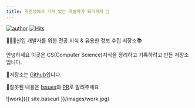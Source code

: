 ```yaml
---
title: 취준생에서 가치 있는 개발자가 되기까지 💪
---
```


<!-- HitCount: http://hits.dwyl.io/ -->

[![author](https://img.shields.io/badge/author-doorisopen-007ec6.svg?style=flat-square)](https://github.com/doorisopen/developers-library)
[![Hits](https://hits.seeyoufarm.com/api/count/incr/badge.svg?url=https%3A%2F%2Fgithub.com%2Fdoorisopen%2Fdevelopers-library)](https://hits.seeyoufarm.com)

<!-- [![HitCount](http://hits.dwyl.com/doorisopen/https://githubcom/doorisopen/developers-library.svg)](http://hits.dwyl.com/doorisopen/https://githubcom/doorisopen/developers-library) -->

👨🏻‍💻신입 개발자를 위한 전공 지식 & 유용한 정보 수집 저장소📚

안녕하세요 이곳은 CS(Computer Science)지식을 정리하고 기록하려고 만든 저장소 입니다.

📢저장소는 [Github](https://github.com/doorisopen/developers-library/)입니다.  

📢잘못된 내용은 [Issues](https://github.com/doorisopen/developers-library/issues)와 [PR](https://github.com/doorisopen/developers-library/pulls)로 알려주세요

![work]({{ site.baseurl }}/images/work.jpg)